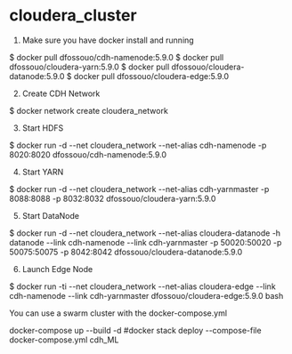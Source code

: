 # cloudera_cluster

1. Make sure you have docker install and running

$ docker pull dfossouo/cdh-namenode:5.9.0
$ docker pull dfossouo/cloudera-yarn:5.9.0
$ docker pull dfossouo/cloudera-datanode:5.9.0
$ docker pull dfossouo/cloudera-edge:5.9.0

2. Create CDH Network

$ docker network create cloudera_network

3. Start HDFS

$ docker run -d --net cloudera_network --net-alias cdh-namenode -p 8020:8020 dfossouo/cdh-namenode:5.9.0

4. Start YARN

$ docker run -d --net cloudera_network --net-alias cdh-yarnmaster -p 8088:8088 -p 8032:8032 dfossouo/cloudera-yarn:5.9.0

5. Start DataNode 

$ docker run -d --net cloudera_network --net-alias cloudera-datanode -h datanode --link cdh-namenode --link cdh-yarnmaster -p 50020:50020 -p 50075:50075 -p 8042:8042 dfossouo/cloudera-datanode:5.9.0

6. Launch Edge Node 

$ docker run -ti --net cloudera_network --net-alias cloudera-edge --link cdh-namenode --link cdh-yarnmaster dfossouo/cloudera-edge:5.9.0 bash



You can use a swarm cluster with the docker-compose.yml

docker-compose up --build -d
#docker stack deploy --compose-file docker-compose.yml cdh_ML
